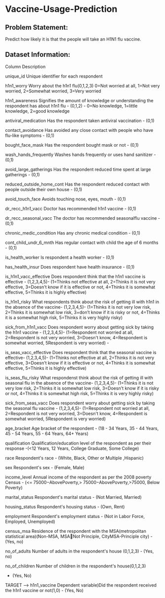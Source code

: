 # Vaccine-Usage-Prediction

## Problem Statement:
   Predict how likely it is that the people will take an H1N1 flu vaccine.




## Dataset Information:

Column Description

unique_id Unique identifier for each respondent

h1n1_worry Worry about the h1n1 flu(0,1,2,3) 0=Not worried at 
all, 1=Not very worried, 2=Somewhat worried, 3=Very 
worried

h1n1_awareness Signifies the amount of knowledge or understanding 
the respondent has about h1n1 flu - (0,1,2) - 0=No 
knowledge, 1=little knowledge, 2=good knowledge

antiviral_medication Has the respondent taken antiviral vaccination - (0,1)

contact_avoidance Has avoided any close contact with people who have 
flu-like symptoms - (0,1)

bought_face_mask Has the respondent bought mask or not - (0,1)

wash_hands_frequently Washes hands frequently or uses hand sanitizer -
(0,1)

avoid_large_gatherings Has the respondent reduced time spent at large 
gatherings - (0,1) 

reduced_outside_home_cont Has the respondent reduced contact with people 
outside their own house - (0,1)

avoid_touch_face Avoids touching nose, eyes, mouth - (0,1) 

dr_recc_h1n1_vacc Doctor has recommended h1n1 vaccine - (0,1)

dr_recc_seasonal_vacc The doctor has recommended seasonalflu vaccine -
(0,1)

chronic_medic_condition Has any chronic medical condition - (0,1)

cont_child_undr_6_mnth Has regular contact with child the age of 6 months -
(0,1)

is_health_worker Is respondent a health worker - (0,1)

has_health_insur Does respondent have health insurance - (0,1)

is_h1n1_vacc_effective Does respondent think that the h1n1 vaccine is 
effective - (1,2,3,4,5)- (1=Thinks not effective at all, 
2=Thinks it is not very effective, 3=Doesn't know if it 
is effective or not, 4=Thinks it is somewhat effective, 
5=Thinks it is highly effective)

is_h1n1_risky What respondents think about the risk of getting ill 
with h1n1 in the absence of the vaccine- (1,2,3,4,5)-
(1=Thinks it is not very low risk, 2=Thinks it is 
somewhat low risk, 3=don’t know if it is risky or not, 
4=Thinks it is a somewhat high risk, 5=Thinks it is 
very highly risky)

sick_from_h1n1_vacc Does respondent worry about getting sick by taking 
the h1n1 vaccine - (1,2,3,4,5)- (1=Respondent not 
worried at all, 2=Respondent is not very worried, 
3=Doesn't know, 4=Respondent is somewhat worried, 
5Respondent is very worried) -

is_seas_vacc_effective Does respondent think that the seasonal vaccine is 
effective- (1,2,3,4,5)- (1=Thinks not effective at all, 
2=Thinks it is not very effective, 3=Doesn't know if it 
is effective or not, 4=Thinks it is somewhat effective, 
5=Thinks it is highly effective)

is_seas_flu_risky What respondenst think about the risk of getting ill 
with seasonal flu in the absence of the vaccine-
(1,2,3,4,5)- (1=Thinks it is not very low risk, 2=Thinks 
it is somewhat low risk, 3=Doesn't know if it is risky 
or not, 4=Thinks it is somewhat high risk, 5=Thinks it 
is very highly risky) 

sick_from_seas_vacc Does respondent worry about getting sick by taking 
the seasonal flu vaccine - (1,2,3,4,5)- (1=Respondent 
not worried at all, 2=Respondent is not very worried, 
3=Doesn't know, 4=Respondent is somewhat worried, 
5Respondent is very worried)

age_bracket Age bracket of the respondent - (18 - 34 Years, 35 - 44 
Years, 45 - 54 Years, 55 - 64 Years, 64+ Years) 

qualification Qualification/education level of the respondent as per 
their response -(<12 Years, 12 Years, College 
Graduate, Some College)

race Respondent's race - (White, Black, Other or Multiple 
,Hispanic)

sex Respondent's sex - (Female, Male)

income_level Annual income of the respondent as per the 2008 
poverty Census - (<=
75000−AbovePoverty,>
75000−AbovePoverty,>75000, Below Poverty)

marital_status Respondent's marital status - (Not Married, Married)

housing_status Respondent's housing status - (Own, Rent) 

employment Respondent's employment status - (Not in Labor 
Force, Employed, Unemployed)

census_msa Residence of the respondent with the 
MSA(metropolitan statistical area)(Non-MSA, MSANot Principle, CityMSA-Principle city) - (Yes, no)

no_of_adults Number of adults in the respondent's house (0,1,2,3) -
(Yes, no) 

no_of_children Number of children in the respondent's house(0,1,2,3) 
- (Yes, No)

TARGET --> h1n1_vaccine Dependent variable)Did the respondent received the 
h1n1 vaccine or not(1,0) - (Yes, No)
